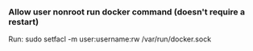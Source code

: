 ### Allow user nonroot run docker command (doesn't require a restart)
Run:
  sudo setfacl -m user:username:rw /var/run/docker.sock
